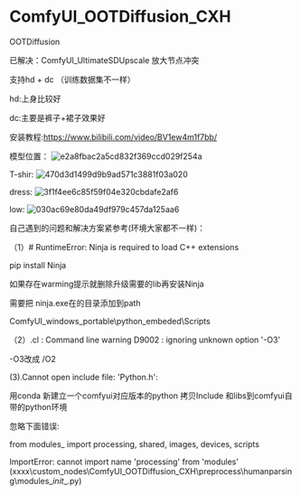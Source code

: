 # ComfyUI_OOTDiffusion_CXH
OOTDiffusion

已解决：ComfyUI_UltimateSDUpscale 放大节点冲突 

支持hd + dc （训练数据集不一样）

hd:上身比较好

dc:主要是裤子+裙子效果好

安装教程:https://www.bilibili.com/video/BV1ew4m1f7bb/

模型位置：
![e2a8fbac2a5cd832f369ccd029f254a](https://github.com/StartHua/ComfyUI_OOTDiffusion_CXH/assets/22284244/96e3a676-1e62-4eba-bcd9-c8893f938600)


T-shir:
![470d3d1499d9b9ad571c3881f03a020](https://github.com/StartHua/ComfyUI_OOTDiffusion_CXH/assets/22284244/02680773-6086-42d3-ba31-d507dffbbde4)


dress:
![3f1f4ee6c85f59f04e320cbdafe2af6](https://github.com/StartHua/ComfyUI_OOTDiffusion_CXH/assets/22284244/719c4c19-5745-4431-b7f7-2fd847fbf8ad)


low:
![030ac69e80da49df979c457da125aa6](https://github.com/StartHua/ComfyUI_OOTDiffusion_CXH/assets/22284244/84f21e09-0d83-470a-a0cb-bb104b4594eb)


自己遇到的问题和解决方案紧参考(环境大家都不一样)：

（1）# RuntimeError: Ninja is required to load C++ extensions

pip install Ninja

如果存在warming提示就删除升级需要的lib再安装Ninja

需要把 ninja.exe在的目录添加到path

ComfyUI_windows_portable\python_embeded\Scripts

（2）.cl : Command line warning D9002 : ignoring unknown option '-O3'

 -O3改成 /O2

(3).Cannot open include file: 'Python.h':

用conda 新建立一个comfyui对应版本的python 拷贝Include 和libs到comfyui自带的python环境

忽略下面错误:

from modules_ import processing, shared, images, devices, scripts

ImportError: cannot import name 'processing' from 'modules' (xxxx\custom_nodes\ComfyUI_OOTDiffusion_CXH\preprocess\humanparsing\modules\__init__.py)


